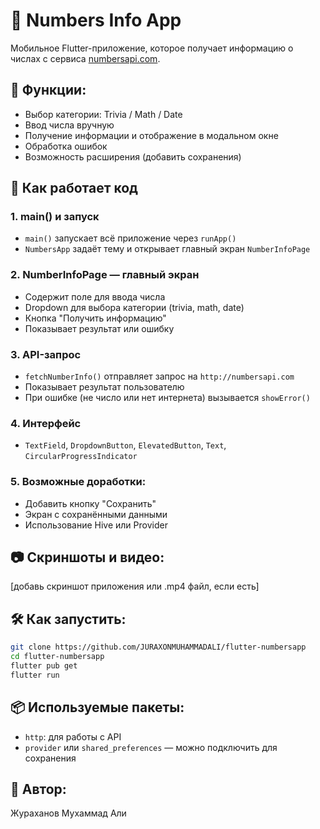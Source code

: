 # 📱 Numbers Info App

Мобильное Flutter-приложение, которое получает информацию о числах с сервиса [numbersapi.com](http://numbersapi.com).

## 🧩 Функции:
- Выбор категории: Trivia / Math / Date
- Ввод числа вручную
- Получение информации и отображение в модальном окне
- Обработка ошибок
- Возможность расширения (добавить сохранения)

## 🧠 Как работает код

### 1. main() и запуск
- `main()` запускает всё приложение через `runApp()`
- `NumbersApp` задаёт тему и открывает главный экран `NumberInfoPage`

### 2. NumberInfoPage — главный экран
- Содержит поле для ввода числа
- Dropdown для выбора категории (trivia, math, date)
- Кнопка "Получить информацию"
- Показывает результат или ошибку

### 3. API-запрос
- `fetchNumberInfo()` отправляет запрос на `http://numbersapi.com`
- Показывает результат пользователю
- При ошибке (не число или нет интернета) вызывается `showError()`

### 4. Интерфейс
- `TextField`, `DropdownButton`, `ElevatedButton`, `Text`, `CircularProgressIndicator`

### 5. Возможные доработки:
- Добавить кнопку "Сохранить"
- Экран с сохранёнными данными
- Использование Hive или Provider

## 📷 Скриншоты и видео:
[добавь скриншот приложения или .mp4 файл, если есть]

## 🛠 Как запустить:
```bash
git clone https://github.com/JURAXONMUHAMMADALI/flutter-numbersapp
cd flutter-numbersapp
flutter pub get
flutter run
```

## 📦 Используемые пакеты:
- `http`: для работы с API
- `provider` или `shared_preferences` — можно подключить для сохранения

## 👤 Автор:
Жураханов Мухаммад Али
